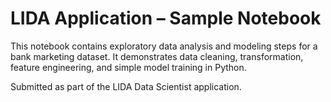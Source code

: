 # LIDA Application – Sample Notebook

This notebook contains exploratory data analysis and modeling steps for a bank marketing dataset.
It demonstrates data cleaning, transformation, feature engineering, and simple model training in Python.

Submitted as part of the LIDA Data Scientist application.

